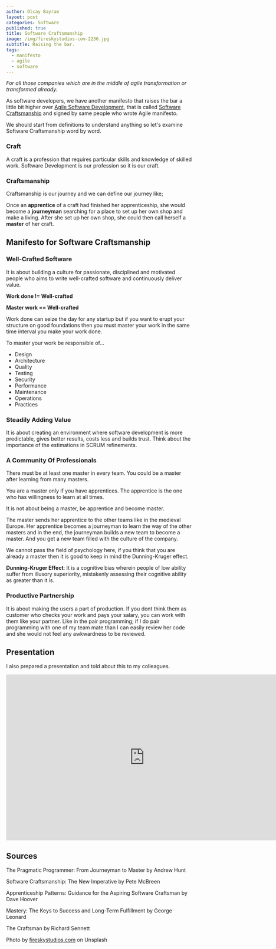 ```yaml
---
author: Olcay Bayram
layout: post
categories: Software
published: true
title: Software Craftsmanship
image: /img/fireskystudios-com-2236.jpg
subtitle: Raising the bar.
tags:
  - manifesto
  - agile
  - software
---
```

_For all those companies which are in the middle of agile transformation or transformed already._

As software developers, we have another manifesto that raises the bar a little bit higher over [Agile Software Development](https://agilemanifesto.org/), that is called [Software Craftsmanship](https://manifesto.softwarecraftsmanship.org/) and signed by same people who wrote Agile manifesto.

We should start from definitions to understand anything so let's examine Software Craftsmanship word by word.


### Craft
A craft is a profession that requires particular skills and knowledge of skilled work. Software Development is our profession so it is our craft.

### Craftsmanship
Craftsmanship is our journey and we can define our journey like;

Once an **apprentice** of a craft had finished her apprenticeship, 
she would become a **journeyman** searching for a place to set up her own shop and make a living.
After she set up her own shop, she could then call herself a **master** of her craft.

## Manifesto for Software Craftsmanship

### Well-Crafted Software
It is about building a culture for passionate, disciplined and motivated people who aims to write well-crafted software and continuously deliver value.

**Work done != Well-crafted**

**Master work == Well-crafted**

Work done can seize the day for any startup but if you want to erupt your structure on good foundations then you must master your work in the same time interval you make your work done.

To master your work be responsible of...

- Design
- Architecture
- Quality
- Testing
- Security
- Performance
- Maintenance
- Operations
- Practices

### Steadily Adding Value
It is about creating an environment where software development is more predictable, gives better results, costs less and builds trust. Think about the importance of the estimations in SCRUM refinements.

### A Community Of Professionals
There must be at least one master in every team. You could be a master after learning from many masters.

You are a master only if you have apprentices. The apprentice is the one who has willingness to learn at all times.

It is not about being a master, be apprentice and become master.

The master sends her apprentice to the other teams like in the medieval Europe. Her apprentice becomes a journeyman to learn the way of the other masters and in the end, the journeyman builds a new team to become a master. And you get a new team filled with the culture of the company.

We cannot pass the field of psychology here, if you think that you are already a master then it is good to keep in mind the Dunning-Kruger effect.

**Dunning-Kruger Effect**: It is a cognitive bias wherein people of low ability suffer from illusory superiority, mistakenly assessing their cognitive ability as greater than it is.

### Productive Partnership
It is about making the users a part of production.
If you dont think them as customer who checks your work and pays your salary, you can work with them like your partner.
Like in the pair programming; if I do pair programming with one of my team mate than I can easily review her code and she would not feel any awkwardness to be reviewed.

## Presentation
I also prepared a presentation and told about this to my colleagues.

<iframe src="https://docs.google.com/presentation/d/1DJwW-4BNfrZDLXND_VWTWsIvpTerN40lhBvj6zrR_uY/embed?start=false&loop=false&delayms=3000" frameborder="0" width="750" height="450" allowfullscreen="true" mozallowfullscreen="true" webkitallowfullscreen="true"></iframe>


## Sources
The Pragmatic Programmer: From Journeyman to Master by Andrew Hunt

Software Craftsmanship: The New Imperative by Pete McBreen

Apprenticeship Patterns: Guidance for the Aspiring Software Craftsman by Dave Hoover

Mastery: The Keys to Success and Long-Term Fulfillment by George Leonard

The Craftsman by Richard Sennett

Photo by [fireskystudios.com](https://unsplash.com/photos/o14nNEbLa-s?utm_source=unsplash&utm_medium=referral&utm_content=creditCopyText) on Unsplash



